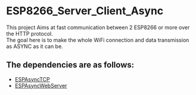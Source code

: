 # ESP8266_Server_Client_Async

This project Aims at fast communication between 2 ESP8266 or more over the HTTP protocol.  
The goal here is to make the whole WiFi connection and data transmission as ASYNC as it can be.

The dependencies are as follows:
-
* [ESPAsyncTCP](https://github.com/me-no-dev/ESPAsyncTCP)
* [ESPAsyncWebServer](https://github.com/me-no-dev/ESPAsyncWebServer)

